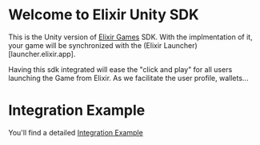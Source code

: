 # Welcome to Elixir Unity SDK

This is the Unity version of [Elixir Games](https://elixir.app/) SDK. With the implmentation of it, your game will be synchronized with the (Elixir Launcher)[launcher.elixir.app]. 

Having this sdk integrated will ease the "click and play" for all users launching the Game from Elixir. As we facilitate the user profile, wallets...

# Integration Example

You'll find a detailed [Integration Example](https://github.com/Elixir-Games-XYZ/elixir-unity-sdk/blob/master/Demo/Scripts/InitSceneController.cs)
